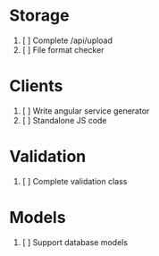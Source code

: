 # Storage
1. [ ] Complete /api/upload
2. [ ] File format checker

# Clients
1. [ ] Write angular service generator
2. [ ] Standalone JS code

# Validation
1. [ ] Complete validation class

# Models
1. [ ] Support database models
